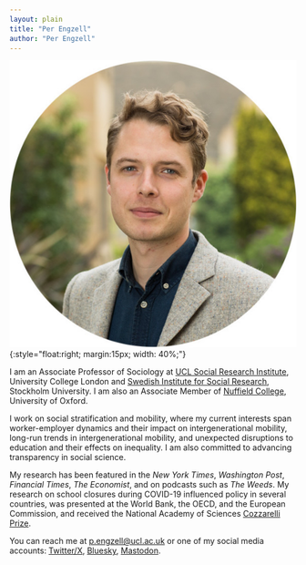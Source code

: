 ```yaml
---
layout: plain
title: "Per Engzell"
author: "Per Engzell"
---
```


![Per Engzell](portrait.jpg){:style="float:right; margin:15px; width: 40%;"}

I am an Associate Professor of Sociology at [UCL Social Research Institute](https://www.ucl.ac.uk/ioe/departments-and-centres/departments/ucl-social-research-institute), University College London and [Swedish Institute for Social Research](https://www.su.se/swedish-institute-for-social-research/), Stockholm University. I am also an Associate Member of [Nuffield College](https://www.nuffield.ox.ac.uk), University of Oxford. 

I work on social stratification and mobility, where my current interests span worker-employer dynamics and their impact on intergenerational mobility, long-run trends in intergenerational mobility, and unexpected disruptions to education and their effects on inequality. I am also committed to advancing transparency in social science. 

My research has been featured in the *New York Times*, *Washington Post*, *Financial Times*, *The Economist*, and on podcasts such as *The Weeds*. My research on school closures during COVID-19 influenced policy in several countries, was presented at the World Bank, the OECD, and the European Commission, and received the National Academy of Sciences [Cozzarelli Prize](https://www.youtube.com/watch?v=Yhuv1yJrdC4). 

You can reach me at [p.engzell@ucl.ac.uk](mailto:p.engzell@ucl.ac.uk) or one of my social media accounts: [Twitter/X](https://twitter.com/pengzell), [Bluesky](https://bsky.app/profile/pengzell.bsky.social), <a rel="me" href="https://sciences.social/@per">Mastodon</a>.
